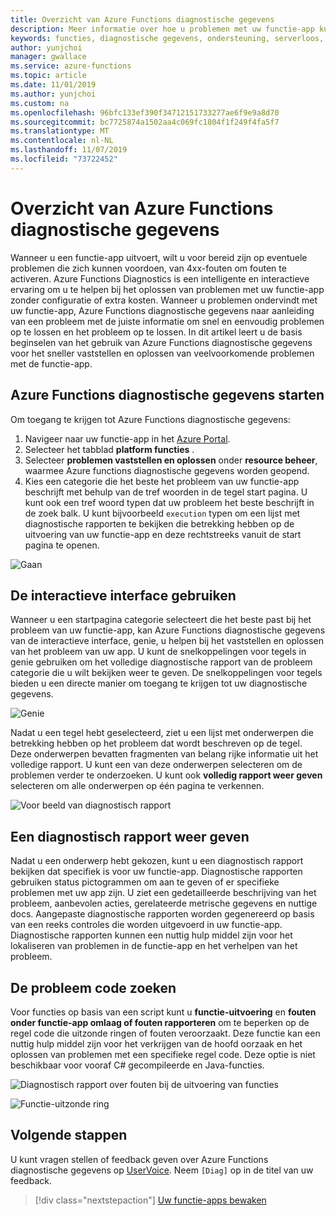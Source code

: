```yaml
---
title: Overzicht van Azure Functions diagnostische gegevens
description: Meer informatie over hoe u problemen met uw functie-app kunt oplossen met Azure Functions diagnostische gegevens.
keywords: functies, diagnostische gegevens, ondersteuning, serverloos, probleem oplossing, zelf hulp
author: yunjchoi
manager: gwallace
ms.service: azure-functions
ms.topic: article
ms.date: 11/01/2019
ms.author: yunjchoi
ms.custom: na
ms.openlocfilehash: 96bfc133ef390f34712151733277ae6f9e9a8d70
ms.sourcegitcommit: bc7725874a1502aa4c069fc1804f1f249f4fa5f7
ms.translationtype: MT
ms.contentlocale: nl-NL
ms.lasthandoff: 11/07/2019
ms.locfileid: "73722452"
---
```

# <a name="azure-functions-diagnostics-overview"></a>Overzicht van Azure Functions diagnostische gegevens

Wanneer u een functie-app uitvoert, wilt u voor bereid zijn op eventuele problemen die zich kunnen voordoen, van 4xx-fouten om fouten te activeren. Azure Functions Diagnostics is een intelligente en interactieve ervaring om u te helpen bij het oplossen van problemen met uw functie-app zonder configuratie of extra kosten. Wanneer u problemen ondervindt met uw functie-app, Azure Functions diagnostische gegevens naar aanleiding van een probleem met de juiste informatie om snel en eenvoudig problemen op te lossen en het probleem op te lossen. In dit artikel leert u de basis beginselen van het gebruik van Azure Functions diagnostische gegevens voor het sneller vaststellen en oplossen van veelvoorkomende problemen met de functie-app.

## <a name="start-azure-functions-diagnostics"></a>Azure Functions diagnostische gegevens starten

Om toegang te krijgen tot Azure Functions diagnostische gegevens:

1. Navigeer naar uw functie-app in het [Azure Portal](https://portal.azure.com).
2. Selecteer het tabblad **platform functies** .
3. Selecteer **problemen vaststellen en oplossen** onder **resource beheer**, waarmee Azure functions diagnostische gegevens worden geopend.
4. Kies een categorie die het beste het probleem van uw functie-app beschrijft met behulp van de tref woorden in de tegel start pagina. U kunt ook een tref woord typen dat uw probleem het beste beschrijft in de zoek balk. U kunt bijvoorbeeld `execution` typen om een lijst met diagnostische rapporten te bekijken die betrekking hebben op de uitvoering van uw functie-app en deze rechtstreeks vanuit de start pagina te openen.

![Gaan](./media/functions-diagnostics/homepage.png)

## <a name="use-the-interactive-interface"></a>De interactieve interface gebruiken

Wanneer u een startpagina categorie selecteert die het beste past bij het probleem van uw functie-app, kan Azure Functions diagnostische gegevens van de interactieve interface, genie, u helpen bij het vaststellen en oplossen van het probleem van uw app. U kunt de snelkoppelingen voor tegels in genie gebruiken om het volledige diagnostische rapport van de probleem categorie die u wilt bekijken weer te geven. De snelkoppelingen voor tegels bieden u een directe manier om toegang te krijgen tot uw diagnostische gegevens.

![Genie](./media/functions-diagnostics/genie.png)

Nadat u een tegel hebt geselecteerd, ziet u een lijst met onderwerpen die betrekking hebben op het probleem dat wordt beschreven op de tegel. Deze onderwerpen bevatten fragmenten van belang rijke informatie uit het volledige rapport. U kunt een van deze onderwerpen selecteren om de problemen verder te onderzoeken. U kunt ook **volledig rapport weer geven** selecteren om alle onderwerpen op één pagina te verkennen.

![Voor beeld van diagnostisch rapport](./media/functions-diagnostics/preview-of-diagnostic-report.png)

## <a name="view-a-diagnostic-report"></a>Een diagnostisch rapport weer geven

Nadat u een onderwerp hebt gekozen, kunt u een diagnostisch rapport bekijken dat specifiek is voor uw functie-app. Diagnostische rapporten gebruiken status pictogrammen om aan te geven of er specifieke problemen met uw app zijn. U ziet een gedetailleerde beschrijving van het probleem, aanbevolen acties, gerelateerde metrische gegevens en nuttige docs. Aangepaste diagnostische rapporten worden gegenereerd op basis van een reeks controles die worden uitgevoerd in uw functie-app. Diagnostische rapporten kunnen een nuttig hulp middel zijn voor het lokaliseren van problemen in de functie-app en het verhelpen van het probleem.

## <a name="find-the-problem-code"></a>De probleem code zoeken 

Voor functies op basis van een script kunt u **functie-uitvoering** en **fouten onder functie-app omlaag of fouten rapporteren** om te beperken op de regel code die uitzonde ringen of fouten veroorzaakt. Deze functie kan een nuttig hulp middel zijn voor het verkrijgen van de hoofd oorzaak en het oplossen van problemen met een specifieke regel code. Deze optie is niet beschikbaar voor vooraf C# gecompileerde en Java-functies.

![Diagnostisch rapport over fouten bij de uitvoering van functies](./media/functions-diagnostics/diagnostic-report-on-function-execution-errors.png)

![Functie-uitzonde ring](./media/functions-diagnostics/function-exception.png)

## <a name="next-steps"></a>Volgende stappen

U kunt vragen stellen of feedback geven over Azure Functions diagnostische gegevens op [UserVoice](https://feedback.azure.com/forums/355860-azure-functions). Neem `[Diag]` op in de titel van uw feedback.

> [!div class="nextstepaction"]
> [Uw functie-apps bewaken](functions-monitoring.md)
